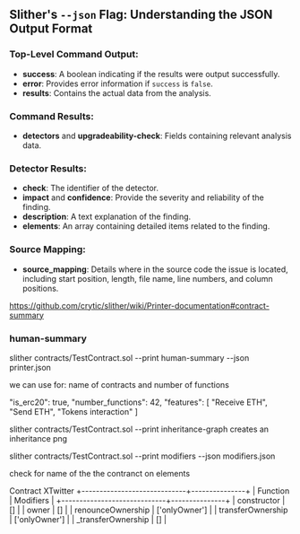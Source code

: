 ## Slither's `--json` Flag: Understanding the JSON Output Format

### Top-Level Command Output:

- **success**: A boolean indicating if the results were output successfully.
- **error**: Provides error information if `success` is `false`.
- **results**: Contains the actual data from the analysis.

### Command Results:

- **detectors** and **upgradeability-check**: Fields containing relevant analysis data.

### Detector Results:

- **check**: The identifier of the detector.
- **impact** and **confidence**: Provide the severity and reliability of the finding.
- **description**: A text explanation of the finding.
- **elements**: An array containing detailed items related to the finding.

### Source Mapping:

- **source_mapping**: Details where in the source code the issue is located, including start position, length, file name, line numbers, and column positions.


https://github.com/crytic/slither/wiki/Printer-documentation#contract-summary


### human-summary

slither contracts/TestContract.sol --print human-summary --json printer.json

we can use for:
name of contracts and number of functions

"is_erc20": true,
"number_functions": 42,
"features": [
  "Receive ETH",
  "Send ETH",
  "Tokens interaction"
]


slither contracts/TestContract.sol --print inheritance-graph
creates an inheritance png

 slither contracts/TestContract.sol --print modifiers --json modifiers.json 

check for name of the the contranct on elements

Contract XTwitter
+-----------------------------+---------------+
| Function                    |     Modifiers |
+-----------------------------+---------------+
| constructor                 |            [] |
| owner                       |            [] |
| renounceOwnership           | ['onlyOwner'] |
| transferOwnership           | ['onlyOwner'] |
| _transferOwnership          |            [] |